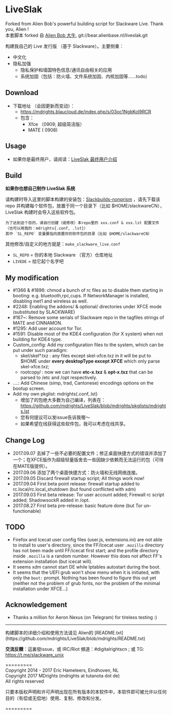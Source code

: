 # LiveSlak
Forked from Alien Bob's powerful building script for Slackware Live. Thank you, Alien !    
本套脚本 forked 自 [Alien Bob 大牛](http://www.slackware.com/%7Ealien/liveslak/), git://bear.alienbase.nl/liveslak.git


构建我自己的 Live 发行版 （基于 Slackware）。主要侧重：
  - 中文化
  - 隐私加强
    - 隐私保护和墙国特色信息/通讯自由相关的应用
    - 系统加固（包括：防火墙、文件系统加固、内核加固等……todo）

## Download

- 下载地址 （会因更新而变动）：
  - https://mdrights.blaucloud.de/index.php/s/03oc1NgbKoI9RCR    
  - 包含：
    - Xfce （0909; 超级简洁版）
    - MATE ( 0908)

## Usage

- 如果你是最终用户，请阅读：[LiveSlak 最终用户介绍](https://mdrights.github.io/os-observe/posts/2017/08/Liveslak-intro.html)

## Build

**如果你也想自己制作 LiveSlak 系统**   

请构建时导入这里的脚本构建的安装包：[Slackbuilds-nonprism](https://github.com/mdrights/Slackbuilds-nonprism) ，请先下载该 repo 并构建每个软件包，放置于同一个目录下（比如 $HOME/slackwareCN），LiveSlak 构建时会导入这些软件包。

    为了达到这个目的，请自行创建（或修改）本repo里的 xxx.conf & xxx.lst 配置文件（也可以用我的：mdrights{.conf, .lst}）   
    其中 `SL_REPO` 变量要指向放置你的软件包的目录（比如 $HOME/slackwareCN）

其他修改/自定义的地方就是：`make_slackware_live.conf` 
  - `SL_REPO` = 你的本地 Slackware （官方）仓库地址
  - `LIVEDE`  = 给它起个名字吧

## My modification

- #1366 & #1896: chmod a bunch of rc files as to disable them starting in booting: e.g. bluetooth,rpc,cups. If NetworkManager is installed, disabling inet1 and wireless as well.
- #2248: Enabling the addons/ & optional/ directories under XFCE mode (substituted by SLACKWARE)
- #167~: Remove some serials of Slackware repo in the tagfiles strings of MATE and CINNAMON.
- #1295: Add user account for Tor.
- #1591: Disable most of the KDE4 configuration (for X system) when not building for KDE4 type.
- Custom_config: Add my configuration files to the system, which can be put under such paradigm:
  - skel/skel*.txz : any files except skel-xfce.txz in it will be put to $HOME under **every desktopType except XFCE** which only parse skel-xfce.txz;
  - rootcopy/ : now we can have **etc-x.txz** & **opt-x.txz** that can be parsed to /etc and /opt respectively.
- ....: Add Chinese (simp, trad, Cantonese) encodings options on the bootup screen.
- Add my own pkglist: mdrights{.conf,.lst} 
    - 增加了的包绝大多数为自己编译，列表在：https://github.com/mdrights/LiveSlak/blob/mdrights/pkglists/mdrights.lst
    - 您有何提议可以发issue告诉我喔～
    - 如果希望在线获得这些软件包，我可以考虑在线共享。

## Change Log

- 2017.09.07	去掉了一些不必要的配置文件；修正桌面快捷方式的错误并添加了一个；在XFCE版作为超级轻量版舍去一些因缺少依赖而无法运行的包（可待在MATE版提供）。
- 2017.09.06	添加了两个桌面快捷方式：防火墙和无线网络连接。
- 2017.09.05	Discard firewall startup script; All things work now!
- 2017.09.04	First beta point release: firewall startup added to rc.local/rc.local_shutdown (but found conflicted with xdm)
- 2017.09.03	First beta release:	Tor user account added; Firewall rc script added; ShadowsockR added in /opt.
- 2017.08.27	First beta pre-release: basic feature done (but Tor un-functionable)

## TODO

- Firefox and Icecat user config files (user.js, extensions.ini) are not able to install to user's directory, since the FF/Icecat user `.mozilla` directory has not been made until FF/icecat first start; and the profile directory inside `.mozilla` is a random number. However this does not affect FF's extension installation (but icecat will).
- It seems xdm cannot start DE while Iptables autostart during the boot.
- It seems that the UEFI grub won't show menu when it is initiated, with only the `boot:` prompt. Nothing has been found to figure this out yet (neither not the problem of grub fonts, nor the problem of the minimal installation under XFCE...)


## Acknowledgement

- Thanks a million for Aeron Nexus (on Telegram) for tireless testing :)

<hr>
构建脚本的详细介绍和使用方法请见 Alien的 [README.txt](https://github.com/mdrights/LiveSlak/blob/mdrights/README.txt)   

**交流反饋**：這裏發issue，或 IRC/Riot 頻道：#digitalrightscn ; 或 TG: https://t.me/slackware_unix   

=========   
Copyright 2014 - 2017 Eric Hameleers, Eindhoven, NL  
Copyright 2017 MDrights (mdrights at tutanota dot de)  
All rights reserved  

只要本版权声明和许可声明出现在所有版本的本软件中，本软件即可被允许以任何目的（有偿或无偿地）使用、复制、修改和分发。  

=========

